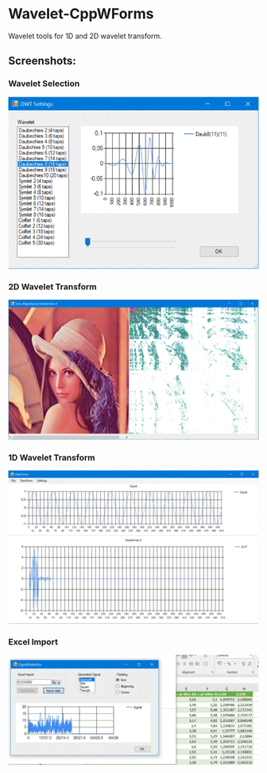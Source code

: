 # Wavelet-CppWForms
Wavelet tools for 1D and 2D wavelet transform.

## Screenshots:

### Wavelet Selection
![Wavelet Selection](https://github.com/Jens-Kluge/Wavelet-CppWForms/blob/master/Screenshots/WaveletSelection.GIF)

### 2D Wavelet Transform
![2D Wavelet Transform](https://github.com/Jens-Kluge/Wavelet-CppWForms/blob/master/Screenshots/2D%20Wavelet%20Transform.GIF)

### 1D Wavelet Transform
![1D Wavelet Transform](https://github.com/Jens-Kluge/Wavelet-CppWForms/blob/master/Screenshots/1D%20Wavelet%20Transform.GIF)

### Excel Import
![Excel Import](https://github.com/Jens-Kluge/Wavelet-CppWForms/blob/master/Screenshots/Excel%20Import.GIF)
